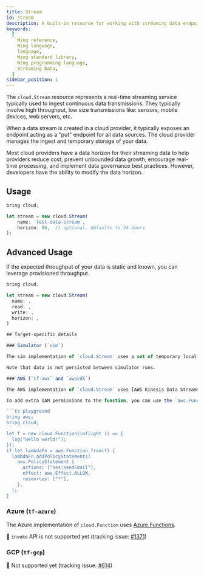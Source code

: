 ```yaml
---
title: Stream
id: stream
description: A built-in resource for working with streaming data endpoints.
keywords:
  [
    Wing reference,
    Wing language,
    language,
    Wing standard library,
    Wing programming language,
    Streaming Data,
  ]
sidebar_position: 1
---
```


The `cloud.Stream` resource represents a real-time streaming service typically used to ingest continuous data transmissions.
They typically involve high throughput, low size transmissions like: sensors, mobile devices, web servers, etc.

When a data stream is created in a cloud provider, it typically exposes an endpoint acting as a "put" endpoint for all data sources. The cloud provider manages the ingest and temporary storage of your data. 

Most cloud providers have a data horizon for their streaming data to help providers reduce cost, prevent unbounded data growth, encourage real-time processing, and implement data governance best practices. However, developers have the ability to modify the data horizon.

## Usage

```ts
bring cloud;

let stream = new cloud.Stream(
    name: 'test-data-stream',
    horizon: 96,  // optional, defaults to 24 hours
);
```

## Advanced Usage

If the expected throughput of your data is static and known, you can leverage provisioned throughput.

```ts
bring cloud;

let stream = new cloud.Stream(
  name: ,
  read: ,
  write: ,
  horizon: ,
)

## Target-specific details

### Simulator (`sim`)

The sim implementation of `cloud.Stream` uses a set of temporary local directories to store incoming data.

Note that data is not persisted between simulator runs.

### AWS (`tf-aws` and `awscdk`)

The AWS implementation of `cloud.Stream` uses [AWS Kinesis Data Streams](https://aws.amazon.com/kinesis/data-streams/).

To add extra IAM permissions to the function, you can use the `aws.Function` class as shown below.

```ts playground
bring aws;
bring cloud;

let f = new cloud.Function(inflight () => {
  log("Hello world!");
});
if let lambdaFn = aws.Function.from(f) {
  lambdaFn.addPolicyStatements(
    aws.PolicyStatement {
      actions: ["ses:sendEmail"],
      effect: aws.Effect.ALLOW,
      resources: ["*"],
    },
  );
}
```

### Azure (`tf-azure`)

The Azure implementation of `cloud.Function` uses [Azure Functions](https://azure.microsoft.com/en-us/products/functions).

🚧 `invoke` API is not supported yet (tracking issue: [#1371](https://github.com/winglang/wing/issues/1371))

### GCP (`tf-gcp`)

🚧 Not supported yet (tracking issue: [#614](https://github.com/winglang/wing/issues/614))
